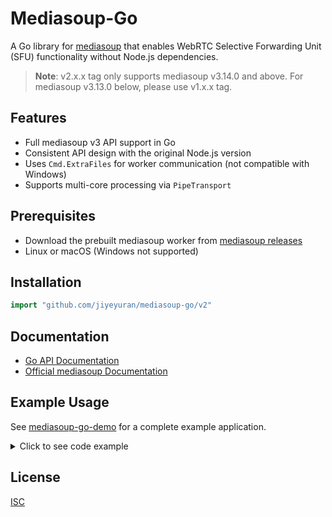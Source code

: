 # Mediasoup-Go

A Go library for [mediasoup](https://github.com/versatica/mediasoup) that enables WebRTC Selective Forwarding Unit (SFU) functionality without Node.js dependencies.

> **Note**: v2.x.x tag only supports mediasoup v3.14.0 and above. For mediasoup v3.13.0 below, please use v1.x.x tag.

## Features
- Full mediasoup v3 API support in Go
- Consistent API design with the original Node.js version
- Uses `Cmd.ExtraFiles` for worker communication (not compatible with Windows)
- Supports multi-core processing via `PipeTransport`

## Prerequisites
- Download the prebuilt mediasoup worker from [mediasoup releases](https://github.com/versatica/mediasoup/releases)
- Linux or macOS (Windows not supported)

## Installation
```go
import "github.com/jiyeyuran/mediasoup-go/v2"
```

## Documentation
- [Go API Documentation](https://pkg.go.dev/github.com/jiyeyuran/mediasoup-go/v2)
- [Official mediasoup Documentation](https://mediasoup.org/documentation/v3/mediasoup/api/)

## Example Usage
See [mediasoup-go-demo](https://github.com/jiyeyuran/mediasoup-go/v2-demo) for a complete example application.

<details>
<summary>Click to see code example</summary>

```go
package main

import (
    "github.com/jiyeyuran/mediasoup-go/v2"
    // ... other imports
)

func main() {
    // Create worker
    worker, err := mediasoup.NewWorker("path/to/mediasoup-worker")
    if err != nil {
        panic(err)
    }

    // Create router
    router, err := worker.CreateRouter(&mediasoup.RouterOptions{
        // Configure media codecs
    })

    // Create WebRTC transport
    transport, err := router.CreateWebRtcTransport(&mediasoup.WebRtcTransportOptions{
        ListenInfos: []mediasoup.TransportListenInfo{
            {IP: "0.0.0.0", AnnouncedAddress: "your.public.ip"},
        },
    })

    // Use the transport to produce/consume media
    // ...
}
```
</details>

## License
[ISC](/LICENSE)

